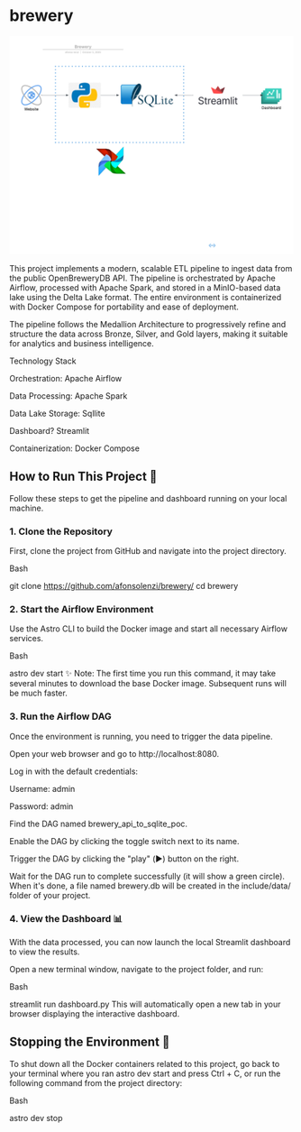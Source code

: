 # brewery

![Architecture](./Brewery-Architecture.png)

This project implements a modern, scalable ETL pipeline to ingest data from the public OpenBreweryDB API. The pipeline is orchestrated by Apache Airflow, processed with Apache Spark, and stored in a MinIO-based data lake using the Delta Lake format. The entire environment is containerized with Docker Compose for portability and ease of deployment.

The pipeline follows the Medallion Architecture to progressively refine and structure the data across Bronze, Silver, and Gold layers, making it suitable for analytics and business intelligence.

Technology Stack

Orchestration: Apache Airflow

Data Processing: Apache Spark

Data Lake Storage: Sqllite

Dashboard? Streamlit

Containerization: Docker Compose

## How to Run This Project 🚀
Follow these steps to get the pipeline and dashboard running on your local machine.

### 1. Clone the Repository
First, clone the project from GitHub and navigate into the project directory.

Bash

git clone https://github.com/afonsolenzi/brewery/
cd brewery
### 2. Start the Airflow Environment
Use the Astro CLI to build the Docker image and start all necessary Airflow services.

Bash

astro dev start
✨ Note: The first time you run this command, it may take several minutes to download the base Docker image. Subsequent runs will be much faster.

### 3. Run the Airflow DAG
Once the environment is running, you need to trigger the data pipeline.

Open your web browser and go to http://localhost:8080.

Log in with the default credentials:

Username: admin

Password: admin

Find the DAG named brewery_api_to_sqlite_poc.

Enable the DAG by clicking the toggle switch next to its name.

Trigger the DAG by clicking the "play" (▶️) button on the right.

Wait for the DAG run to complete successfully (it will show a green circle). When it's done, a file named brewery.db will be created in the include/data/ folder of your project.

### 4. View the Dashboard 📊
With the data processed, you can now launch the local Streamlit dashboard to view the results.

Open a new terminal window, navigate to the project folder, and run:

Bash

streamlit run dashboard.py
This will automatically open a new tab in your browser displaying the interactive dashboard.

## Stopping the Environment 🛑
To shut down all the Docker containers related to this project, go back to your terminal where you ran astro dev start and press Ctrl + C, or run the following command from the project directory:

Bash

astro dev stop
